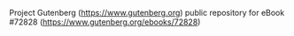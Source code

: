 Project Gutenberg (https://www.gutenberg.org) public repository
for eBook #72828 (https://www.gutenberg.org/ebooks/72828)
